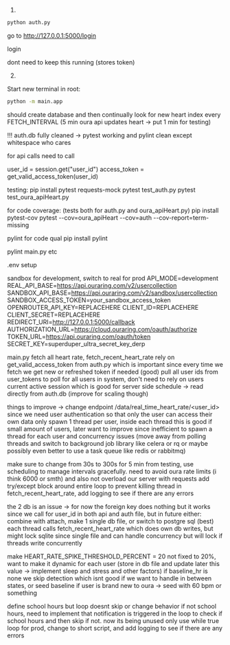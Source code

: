 1.

```bash
python auth.py
```
go to   http://127.0.0.1:5000/login 

login 

dont need to keep this running (stores token)

2.
Start new terminal in root: 
```bash
python -m main.app
```

should create database and then continually look for new heart index every FETCH_INTERVAL (5 min oura api updates heart  -> put 1 min for testing)


!!! auth.db fully cleaned -> pytest working and pylint clean except whitespace who cares 


for api calls need to call

user_id = session.get("user_id")
access_token = get_valid_access_token(user_id)



testing:
pip install pytest requests-mock
pytest test_auth.py
pytest test_oura_apiHeart.py

for code coverage: (tests both for auth.py and oura_apiHeart.py)
pip install pytest-cov
pytest --cov=oura_apiHeart --cov=auth --cov-report=term-missing


pylint for code qual 
pip install pylint

pylint main.py etc 

.env setup 

sandbox for development, switch to real for prod
API_MODE=development
REAL_API_BASE=https://api.ouraring.com/v2/usercollection
SANDBOX_API_BASE=https://api.ouraring.com/v2/sandbox/usercollection
SANDBOX_ACCESS_TOKEN=your_sandbox_access_token
OPENROUTER_API_KEY=REPLACEHERE
CLIENT_ID=REPLACEHERE
CLIENT_SECRET=REPLACEHERE
REDIRECT_URI=http://127.0.0.1:5000/callback
AUTHORIZATION_URL=https://cloud.ouraring.com/oauth/authorize
TOKEN_URL=https://api.ouraring.com/oauth/token
SECRET_KEY=superduper_ultra_secret_key_derp



main.py
 fetch all heart rate, fetch_recent_heart_rate rely on get_valid_access_token from auth.py which is important since every time we fetch we get new or refreshed token if needed (good)
 pull all user ids from user_tokens to poll for all users in system, don't need to rely on users current active session which is good for server side schedule -> read directly from auth.db (improve for scaling though)

 things to improve -> change endpoint /data/real_time_heart_rate/<user_id> since we need user authentication so that only the user can access their own data
  only spawn 1 thread per user, inside each thread this is good if small amount of users, later want to improve since inefficient to spawn a thread for each user and concurrency issues (move away from polling threads and switch to background
job library like celera or rq or maybe possibly even better to use a task queue like redis or rabbitmq)

 make sure to change from 30s to 300s for 5 min from testing, use scheduling to manage intervals gracefully. need to avoid oura rate limits (i think 6000 or smth) and also not overload our server with requests
 add try/except block around entire loop to prevent killing thread in fetch_recent_heart_rate, add logging to see if there are any errors

 the 2 db is an issue -> for now the foreign key does nothing but it works since we call for user_id in both api and auth file, but in future either: combine with attach, make 1 single db file, or switch to postgre sql (best)
 each thread calls fetch_recent_heart_rate which does own db writes, but might lock sqlite since single file and can handle concurrency but will lock if threads write concurrently 

 make HEART_RATE_SPIKE_THRESHOLD_PERCENT = 20 not fixed to 20%, want to make it dynamic for each user (store in db file and update later this value -> implement sleep and stress and other factors)
 if baseline_hr is none we skip detection which isnt good if we want to handle in between states, or seed baseline if user is brand new to oura -> seed with 60 bpm or something

 define school hours but loop doesnt skip or change behavior if not school hours, need to implement that notification is triggered in the loop to check if school hours and then skip if not. now its being unused
 only use while true loop for prod, change to short script, and add logging to see if there are any errors